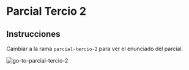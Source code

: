 # Parcial Tercio 2

## Instrucciones

Cambiar a la rama `parcial-tercio-2` para ver el enunciado del parcial. 

![go-to-parcial-tercio-2](https://github.com/ELS4NTA/AREP/assets/99996670/8bc575e5-7c14-4cd0-9550-1595265babe6)
